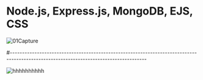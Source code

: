 # Node.js, Express.js, MongoDB, EJS, CSS

![01Capture](https://user-images.githubusercontent.com/54984550/68975331-2c634b00-081d-11ea-9a75-11efc255b341.PNG)

#-------------------------------------------------------------------------------------------------------------------------------------

![hhhhhhhhhh](https://user-images.githubusercontent.com/54984550/68975382-4f8dfa80-081d-11ea-8495-adfd07dfc670.PNG)
